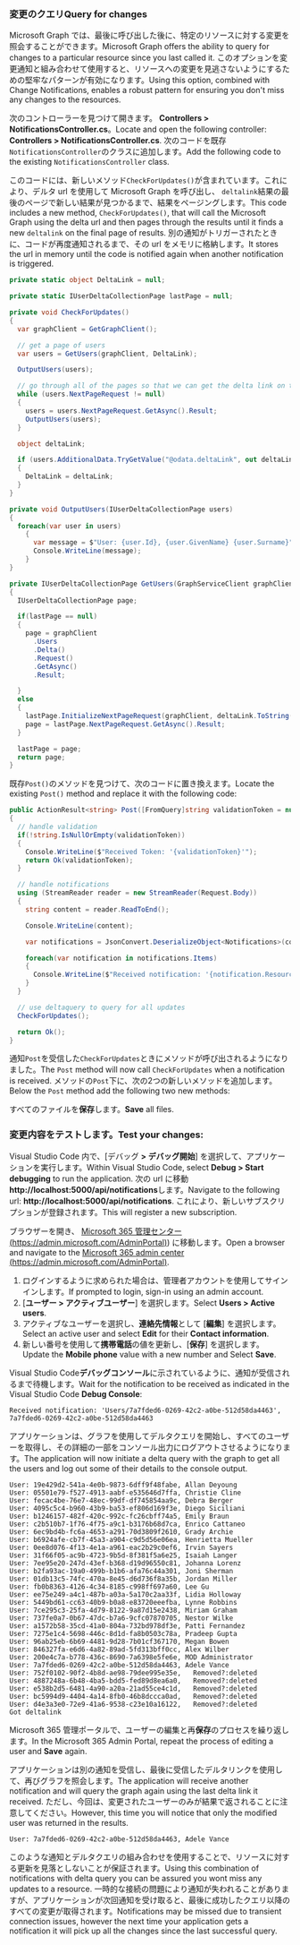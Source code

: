 <!-- markdownlint-disable MD002 MD041 -->

### <a name="query-for-changes"></a><span data-ttu-id="1b689-101">変更のクエリ</span><span class="sxs-lookup"><span data-stu-id="1b689-101">Query for changes</span></span>

<span data-ttu-id="1b689-102">Microsoft Graph では、最後に呼び出した後に、特定のリソースに対する変更を照会することができます。</span><span class="sxs-lookup"><span data-stu-id="1b689-102">Microsoft Graph offers the ability to query for changes to a particular resource since you last called it.</span></span> <span data-ttu-id="1b689-103">このオプションを変更通知と組み合わせて使用すると、リソースへの変更を見逃さないようにするための堅牢なパターンが有効になります。</span><span class="sxs-lookup"><span data-stu-id="1b689-103">Using this option, combined with Change Notifications, enables a robust pattern for ensuring you don't miss any changes to the resources.</span></span>

<span data-ttu-id="1b689-104">次のコントローラーを見つけて開きます。 **Controllers > NotificationsController.cs**。</span><span class="sxs-lookup"><span data-stu-id="1b689-104">Locate and open the following controller: **Controllers > NotificationsController.cs**.</span></span>
<span data-ttu-id="1b689-105">次のコードを既存`NotificationsController`のクラスに追加します。</span><span class="sxs-lookup"><span data-stu-id="1b689-105">Add the following code to the existing `NotificationsController` class.</span></span>

<span data-ttu-id="1b689-106">このコードには、新しいメソッド`CheckForUpdates()`が含まれています。これにより、デルタ url を使用して Microsoft Graph を呼び出し、 `deltalink`結果の最後のページで新しい結果が見つかるまで、結果をページングします。</span><span class="sxs-lookup"><span data-stu-id="1b689-106">This code includes a new method, `CheckForUpdates()`, that will call the Microsoft Graph using the delta url and then pages through the results until it finds a new `deltalink` on the final page of results.</span></span> <span data-ttu-id="1b689-107">別の通知がトリガーされたときに、コードが再度通知されるまで、その url をメモリに格納します。</span><span class="sxs-lookup"><span data-stu-id="1b689-107">It stores the url in memory until the code is notified again when another notification is triggered.</span></span>

```csharp
private static object DeltaLink = null;

private static IUserDeltaCollectionPage lastPage = null;

private void CheckForUpdates()
{
  var graphClient = GetGraphClient();

  // get a page of users
  var users = GetUsers(graphClient, DeltaLink);

  OutputUsers(users);

  // go through all of the pages so that we can get the delta link on the last page.
  while (users.NextPageRequest != null)
  {
    users = users.NextPageRequest.GetAsync().Result;
    OutputUsers(users);
  }

  object deltaLink;

  if (users.AdditionalData.TryGetValue("@odata.deltaLink", out deltaLink))
  {
    DeltaLink = deltaLink;
  }
}

private void OutputUsers(IUserDeltaCollectionPage users)
{
  foreach(var user in users)
    {
      var message = $"User: {user.Id}, {user.GivenName} {user.Surname}";
      Console.WriteLine(message);
    }
}

private IUserDeltaCollectionPage GetUsers(GraphServiceClient graphClient, object deltaLink)
{
  IUserDeltaCollectionPage page;

  if(lastPage == null)
  {
    page = graphClient
      .Users
      .Delta()
      .Request()
      .GetAsync()
      .Result;

  }
  else
  {
    lastPage.InitializeNextPageRequest(graphClient, deltaLink.ToString());
    page = lastPage.NextPageRequest.GetAsync().Result;
  }

  lastPage = page;
  return page;
}
```

<span data-ttu-id="1b689-108">既存`Post()`のメソッドを見つけて、次のコードに置き換えます。</span><span class="sxs-lookup"><span data-stu-id="1b689-108">Locate the existing `Post()` method and replace it with the following code:</span></span>

```csharp
public ActionResult<string> Post([FromQuery]string validationToken = null)
{
  // handle validation
  if(!string.IsNullOrEmpty(validationToken))
  {
    Console.WriteLine($"Received Token: '{validationToken}'");
    return Ok(validationToken);
  }

  // handle notifications
  using (StreamReader reader = new StreamReader(Request.Body))
  {
    string content = reader.ReadToEnd();

    Console.WriteLine(content);

    var notifications = JsonConvert.DeserializeObject<Notifications>(content);

    foreach(var notification in notifications.Items)
    {
      Console.WriteLine($"Received notification: '{notification.Resource}', {notification.ResourceData?.Id}");
    }
  }

  // use deltaquery to query for all updates
  CheckForUpdates();

  return Ok();
}
```

<span data-ttu-id="1b689-109">通知`Post`を受信した`CheckForUpdates`ときにメソッドが呼び出されるようになりました。</span><span class="sxs-lookup"><span data-stu-id="1b689-109">The `Post` method will now call `CheckForUpdates` when a notification is received.</span></span> <span data-ttu-id="1b689-110">メソッドの`Post`下に、次の2つの新しいメソッドを追加します。</span><span class="sxs-lookup"><span data-stu-id="1b689-110">Below the `Post` method add the following two new methods:</span></span>

<span data-ttu-id="1b689-111">すべてのファイルを**保存**します。</span><span class="sxs-lookup"><span data-stu-id="1b689-111">**Save** all files.</span></span>

### <a name="test-your-changes"></a><span data-ttu-id="1b689-112">変更内容をテストします。</span><span class="sxs-lookup"><span data-stu-id="1b689-112">Test your changes:</span></span>

<span data-ttu-id="1b689-113">Visual Studio Code 内で、[デバッグ **> デバッグ開始**] を選択して、アプリケーションを実行します。</span><span class="sxs-lookup"><span data-stu-id="1b689-113">Within Visual Studio Code, select **Debug > Start debugging** to run the application.</span></span>
<span data-ttu-id="1b689-114">次の url に移動**http://localhost:5000/api/notifications**します。</span><span class="sxs-lookup"><span data-stu-id="1b689-114">Navigate to the following url: **http://localhost:5000/api/notifications**.</span></span> <span data-ttu-id="1b689-115">これにより、新しいサブスクリプションが登録されます。</span><span class="sxs-lookup"><span data-stu-id="1b689-115">This will register a new subscription.</span></span>

<span data-ttu-id="1b689-116">ブラウザーを開き、 [Microsoft 365 管理センター (https://admin.microsoft.com/AdminPortal)](https://admin.microsoft.com/AdminPortal)) に移動します。</span><span class="sxs-lookup"><span data-stu-id="1b689-116">Open a browser and navigate to the [Microsoft 365 admin center (https://admin.microsoft.com/AdminPortal)](https://admin.microsoft.com/AdminPortal).</span></span>

1. <span data-ttu-id="1b689-117">ログインするように求められた場合は、管理者アカウントを使用してサインインします。</span><span class="sxs-lookup"><span data-stu-id="1b689-117">If prompted to login, sign-in using an admin account.</span></span>
1. <span data-ttu-id="1b689-118">[**ユーザー > アクティブユーザー**] を選択します。</span><span class="sxs-lookup"><span data-stu-id="1b689-118">Select **Users > Active users**.</span></span> 
1. <span data-ttu-id="1b689-119">アクティブなユーザーを選択し、**連絡先情報**として [**編集**] を選択します。</span><span class="sxs-lookup"><span data-stu-id="1b689-119">Select an active user and select **Edit** for their **Contact information**.</span></span> 
1. <span data-ttu-id="1b689-120">新しい番号を使用して**携帯電話**の値を更新し、[**保存**] を選択します。</span><span class="sxs-lookup"><span data-stu-id="1b689-120">Update the **Mobile phone** value with a new number and Select **Save**.</span></span>

<span data-ttu-id="1b689-121">Visual Studio Code**デバッグコンソール**に示されているように、通知が受信されるまで待機します。</span><span class="sxs-lookup"><span data-stu-id="1b689-121">Wait for the notification to be received as indicated in the Visual Studio Code **Debug Console**:</span></span>

```shell
Received notification: 'Users/7a7fded6-0269-42c2-a0be-512d58da4463', 7a7fded6-0269-42c2-a0be-512d58da4463
```

<span data-ttu-id="1b689-122">アプリケーションは、グラフを使用してデルタクエリを開始し、すべてのユーザーを取得し、その詳細の一部をコンソール出力にログアウトさせるようになります。</span><span class="sxs-lookup"><span data-stu-id="1b689-122">The application will now initiate a delta query with the graph to get all the users and log out some of their details to the console output.</span></span>

```shell
User: 19e429d2-541a-4e0b-9873-6dff9f48fabe, Allan Deyoung
User: 05501e79-f527-4913-aabf-e535646d7ffa, Christie Cline
User: fecac4be-76e7-48ec-99df-df745854aa9c, Debra Berger
User: 4095c5c4-b960-43b9-ba53-ef806d169f3e, Diego Siciliani
User: b1246157-482f-420c-992c-fc26cbff74a5, Emily Braun
User: c2b510b7-1f76-4f75-a9c1-b3176b68d7ca, Enrico Cattaneo
User: 6ec9bd4b-fc6a-4653-a291-70d3809f2610, Grady Archie
User: b6924afe-cb7f-45a3-a904-c9d5d56e06ea, Henrietta Mueller
User: 0ee8d076-4f13-4e1a-a961-eac2b29c0ef6, Irvin Sayers
User: 31f66f05-ac9b-4723-9b5d-8f381f5a6e25, Isaiah Langer
User: 7ee95e20-247d-43ef-b368-d19d96550c81, Johanna Lorenz
User: b2fa93ac-19a0-499b-b1b6-afa76c44a301, Joni Sherman
User: 01db13c5-74fc-470a-8e45-d6d736f8a35b, Jordan Miller
User: fb0b8363-4126-4c34-8185-c998ff697a60, Lee Gu
User: ee75e249-a4c1-487b-a03a-5a170c2aa33f, Lidia Holloway
User: 5449bd61-cc63-40b9-b0a8-e83720eeefba, Lynne Robbins
User: 7ce295c3-25fa-4d79-8122-9a87d15e2438, Miriam Graham
User: 737fe0a7-0b67-47dc-b7a6-9cfc07870705, Nestor Wilke
User: a1572b58-35cd-41a0-804a-732bd978df3e, Patti Fernandez
User: 7275e1c4-5698-446c-8d1d-fa8b0503c78a, Pradeep Gupta
User: 96ab25eb-6b69-4481-9d28-7b01cf367170, Megan Bowen
User: 846327fa-e6d6-4a82-89ad-5fd313bff0cc, Alex Wilber
User: 200e4c7a-b778-436c-8690-7a6398e5fe6e, MOD Administrator
User: 7a7fded6-0269-42c2-a0be-512d58da4463, Adele Vance
User: 752f0102-90f2-4b8d-ae98-79dee995e35e,   Removed?:deleted
User: 4887248a-6b48-4ba5-bdd5-fed89d8ea6a0,   Removed?:deleted
User: e538b2d5-6481-4a90-a20a-21ad55ce4c1d,   Removed?:deleted
User: bc5994d9-4404-4a14-8fb0-46b8dccca0ad,   Removed?:deleted
User: d4e3a3e0-72e9-41a6-9538-c23e10a16122,   Removed?:deleted
Got deltalink
```

<span data-ttu-id="1b689-123">Microsoft 365 管理ポータルで、ユーザーの編集と再**保存**のプロセスを繰り返します。</span><span class="sxs-lookup"><span data-stu-id="1b689-123">In the Microsoft 365 Admin Portal, repeat the process of editing a user and **Save** again.</span></span>

<span data-ttu-id="1b689-124">アプリケーションは別の通知を受信し、最後に受信したデルタリンクを使用して、再びグラフを照会します。</span><span class="sxs-lookup"><span data-stu-id="1b689-124">The application will receive another notification and will query the graph again using the last delta link it received.</span></span> <span data-ttu-id="1b689-125">ただし、今回は、変更されたユーザーのみが結果で返されることに注意してください。</span><span class="sxs-lookup"><span data-stu-id="1b689-125">However, this time you will notice that only the modified user was returned in the results.</span></span>

```shell
User: 7a7fded6-0269-42c2-a0be-512d58da4463, Adele Vance
```

<span data-ttu-id="1b689-126">このような通知とデルタクエリの組み合わせを使用することで、リソースに対する更新を見落としないことが保証されます。</span><span class="sxs-lookup"><span data-stu-id="1b689-126">Using this combination of notifications with delta query you can be assured you wont miss any updates to a resource.</span></span> <span data-ttu-id="1b689-127">一時的な接続の問題により通知が失われることがありますが、アプリケーションが次回通知を受け取ると、最後に成功したクエリ以降のすべての変更が取得されます。</span><span class="sxs-lookup"><span data-stu-id="1b689-127">Notifications may be missed due to transient connection issues, however the next time your application gets a notification it will pick up all the changes since the last successful query.</span></span>
